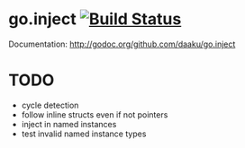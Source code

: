 go.inject [![Build Status](https://secure.travis-ci.org/daaku/go.inject.png)](http://travis-ci.org/daaku/go.inject)
=========

Documentation: http://godoc.org/github.com/daaku/go.inject


TODO
====

- cycle detection
- follow inline structs even if not pointers
- inject in named instances
- test invalid named instance types
